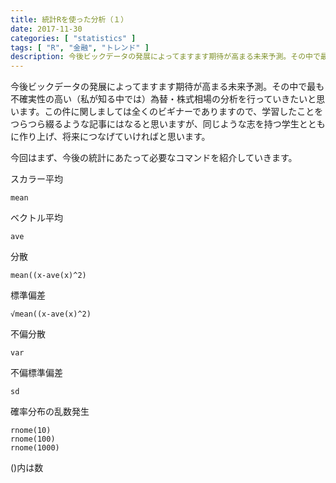 ```yaml
---
title: 統計Rを使った分析（１）
date: 2017-11-30
categories: [ "statistics" ]
tags: [ "R", "金融", "トレンド" ]
description: 今後ビックデータの発展によってますます期待が高まる未来予測。その中で最も不確実性の高い（私が知る中では）為替・株式相場の分析を行っていきたいと思います。この件に関しましては全くのビギナーでありますので、学習したことをつらつら綴るような記事にはなると思いますが、同じような志を持つ学生とともに作り上げ、将来につなげていければと思います。
---
```


今後ビックデータの発展によってますます期待が高まる未来予測。その中で最も不確実性の高い（私が知る中では）為替・株式相場の分析を行っていきたいと思います。この件に関しましては全くのビギナーでありますので、学習したことをつらつら綴るような記事にはなると思いますが、同じような志を持つ学生とともに作り上げ、将来につなげていければと思います。

今回はまず、今後の統計にあたって必要なコマンドを紹介していきます。


スカラー平均

    mean

ベクトル平均

    ave

分散

    mean((x-ave(x)^2)

標準偏差

    √mean((x-ave(x)^2)

不偏分散    

    var

不偏標準偏差

    sd

確率分布の乱数発生

    rnome(10)
    rnome(100)
    rnome(1000)

()内は数

<script type="text/javascript">amzn_assoc_ad_type ="responsive_search_widget"; amzn_assoc_tracking_id ="kumamon10a-22"; amzn_assoc_marketplace ="amazon"; amzn_assoc_region ="JP"; amzn_assoc_placement =""; amzn_assoc_search_type = "search_widget";amzn_assoc_width ="auto"; amzn_assoc_height ="auto"; amzn_assoc_default_search_category =""; amzn_assoc_default_search_key ="統計R";amzn_assoc_theme ="light"; amzn_assoc_bg_color ="FFFFFF"; </script><script src="//z-fe.amazon-adsystem.com/widgets/q?ServiceVersion=20070822&Operation=GetScript&ID=OneJS&WS=1&Marketplace=JP"></script>